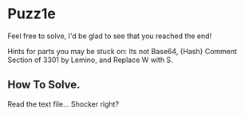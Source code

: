 # Puzz1e

Feel free to solve, I'd be glad to see that you reached the end!

Hints for parts you may be stuck on: Its not Base64, {Hash} Comment Section of 3301 by Lemino, and Replace W with S.

## How To Solve.

Read the text file... Shocker right?
